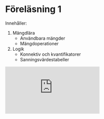 # Föreläsning 1
Innehåller:
1. Mängdlära
   - Användbara mängder
   - Mängdoperationer
2. Logik
   - Konnektiv och kvantifikatorer
   - Sanningsvärdestabeller
   
   
   
   
![equation](https://latex.codecogs.com/gif.latex?%5Cmathbb%7BN%7D%20%3D%20%5Ctext%7B%22De%20naturliga%20talen%22%7D%20%3D%20%7B1%2C2%2C3%2C4%2C%5Cldots%7D)
